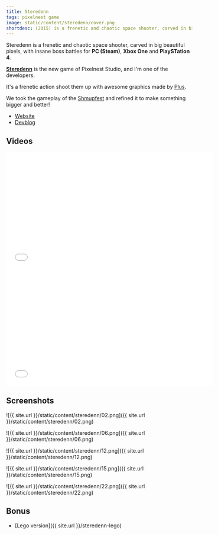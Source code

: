 ```yaml
---
title: Steredenn
tags: pixelnest game
image: static/content/steredenn/cover.png
shortdesc: (2015) is a frenetic and chaotic space shooter, carved in big beautiful pixels, with insane boss battles for PC (Steam), Xbox One and PlayStation 4
---
```


Steredenn is a frenetic and chaotic space shooter, carved in big beautiful pixels, with insane boss battles for **PC (Steam)**, **Xbox One** and **PlaySTation 4**.

**[Steredenn](http://steredenn.pixelnest.io/)** is the new game of Pixelnest Studio, and I'm one of the developers.

It's a frenetic action shoot them up with awesome graphics made by [Plus](http://pluspixels.tumblr.com).

We took the gameplay of the [Shmupfest](../shmupfest) and refined it to make something bigger and better!

- [Website](http://steredenn.pixelnest.io/)
- [Devblog](http://steredenn-game.tumblr.com)

## Videos

<iframe width="560" height="315" src="//www.youtube.com/embed/vUnwuNje110" frameborder="0" allowfullscreen></iframe>

<iframe width="560" height="315" src="//www.youtube.com/embed/LMAmQLODcTg" frameborder="0" allowfullscreen></iframe>

## Screenshots

![{{ site.url }}/static/content/steredenn/02.png]({{ site.url }}/static/content/steredenn/02.png)

![{{ site.url }}/static/content/steredenn/06.png]({{ site.url }}/static/content/steredenn/06.png)

![{{ site.url }}/static/content/steredenn/12.png]({{ site.url }}/static/content/steredenn/12.png)

![{{ site.url }}/static/content/steredenn/15.png]({{ site.url }}/static/content/steredenn/15.png)

![{{ site.url }}/static/content/steredenn/22.png]({{ site.url }}/static/content/steredenn/22.png)

## Bonus

- [Lego version]({{ site.url }}/steredenn-lego)
